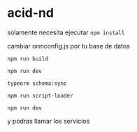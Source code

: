 # acid-nd

solamente necesita ejecutar 
`npm install`

cambiar ormconfig.js por tu base de datos

`npm run build`

`npm run dev`

`typeorm schema:sync`

`npm run script-loader`

`npm run dev`

y podras llamar los servicios
